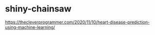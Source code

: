 # shiny-chainsaw
https://thecleverprogrammer.com/2020/11/10/heart-disease-prediction-using-machine-learning/
